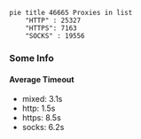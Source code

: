 
```mermaid
pie title 46665 Proxies in list
    "HTTP" : 25327
    "HTTPS": 7163
    "SOCKS" : 19556
```

### Some Info
#### Average Timeout

- mixed: 3.1s
- http: 1.5s
- https: 8.5s
- socks: 6.2s